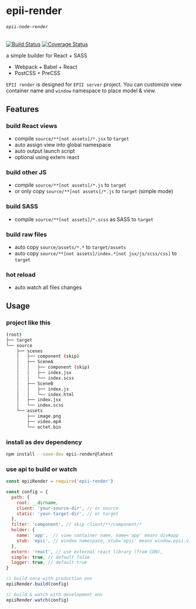 # epii-render
###### `epii-node-render`

[![Build Status](https://travis-ci.org/epii-io/epii-node-render.svg?branch=master)](https://travis-ci.org/epii-io/epii-node-render)
[![Coverage Status](https://coveralls.io/repos/github/epii-io/epii-node-render/badge.svg?branch=master)](https://coveralls.io/github/epii-io/epii-node-render?branch=master)

a simple builder for React + SASS  

- Webpack + Babel + React
- PostCSS + PreCSS

`EPII render` is designed for `EPII server` project.
You can customize view container name and `window` namespace to place model & view.

## Features

### build React views
- compile `source/**[not assets]/*.jsx` to `target`
- auto assign view into global namespace 
- auto output launch script
- optional using extern react

### build other JS
- compile `source/**[not assets]/*.js` to `target`
- or only copy `source/**[not assets]/*.js` to `target` (simple mode)

### build SASS
- compile `source/**[not assets]/*.scss` as SASS to `target`

### build raw files
- auto copy `source/assets/*.*` to `target/assets`
- auto copy `source/**[not assets]/index.*[not jsx/js/scss/css]` to `target`

### hot reload
- auto watch all files changes

## Usage

### project like this

```sh
(root)
├── target
└── source
    ├── scenes
    │   ├── component (skip)
    │   ├── SceneA
    │   │   ├── component (skip)
    │   │   ├── index.jsx
    │   │   └── index.scss
    │   ├── SceneB
    │   │   ├── index.js
    │   │   └── index.html
    │   ├── index.jsx
    │   └── index.scss
    └── assets
        ├── image.png
        ├── video.mp4
        └── octet.bin
```

### install as dev dependency
```sh
npm install --save-dev epii-render@latest
```

### use api to build or watch
```js
const epiiRender = require('epii-render')

const config = {
  path: {
    root: __dirname,
    client: 'your-source-dir', // or source
    static: 'your-target-dir', // or target
  },
  filter: 'component', // skip client/**/component/*
  holder: {
    name: 'app',  // view container name, name='app' means div#app
    stub: 'epii', // window namespace, stub='epii' means window.epii.view = React view
  },
  extern: 'react', // use external react library (from CDN),
  simple: true, // default false
  logger: true, // default true
}

// build once with production env
epiiRender.build(config)

// build & watch with development env
epiiRender.watch(config)
```

